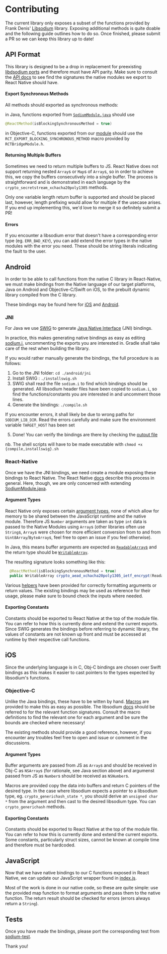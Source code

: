 # Contributing

The current library only exposes a subset of the functions provided by Frank Denis' [Libsodium](https://libsodium.gitbook.io/doc/) library. Exposing additional methods is quite doable and the following guide outlines how to do so. Once finished, please submit a PR so we can keep this library up to date!

## API Format

This library is designed to be a drop in replacement for preexisting [libdsodium ports](https://github.com/sodium-friends/) and therefore must have API parity. Make sure to consult the [API docs](https://sodium-friends.github.io/docs/docs/api) to see find the signatures the native modules we export to React Native should have.

#### Export Synchronous Methods

All methods should exported as synchronous methods:

in Java, functions exported from [`SodiumModule.java`](./android/src/main/java/com/reactnativelibsodium/rn/SodiumModule.java) should use
```java
@ReactMethod(isBlockingSynchronousMethod = true)
```

in Objective-C, functions exported from our [module](./ios/RCTSodium/RCTSodium.m) should use the `RCT_EXPORT_BLOCKING_SYNCHRONOUS_METHOD` macro provided by `RCTBridgeModule.h`.

#### Returning Multiple Buffers

Sometimes we need to return multiple buffers to JS. React Native does not support returning nested `Array`s or `Map`s of `Array`s, so in order to achieve this, we copy the buffers consecutively into a single buffer. The process is straightforward and is demonstrated in each language by the `crypto_secretstream_xchacha20poly1305` methods.

Only one variable length return buffer is supported and should be placed last, however, length prefixing would allow for multiple if the usecase arises. If you end up implementing this, we'd love to merge it so definitely submit a PR!

#### Errors

If you encounter a libsodium error that doesn't have a corresponding error type (eg. `ERR_BAD_KEY`), you can add extend the error types in the native modules with the error you need. These should be string literals indicating the fault to the user.

## Android

In order to be able to call functions from the native C library in React-Native, we must make bindings from the Native language of our target platforms, Java on Android and Objective-C/Swift on iOS, to the prebuilt dynamic library compiled from the C library.

These bindings may be found here for [iOS](./ios/RCTSodium/RCTSodium.m) and [Android](./android/src/main/java/com/reactnativelibsodium/jni/SodiumJNI.java).

### JNI

For Java we use [SWIG](http://www.swig.org/) to generate [Java Native Interface](https://developer.android.com/training/articles/perf-jni) (JNI) bindings.

In practice, this makes generating native bindings as easy as editing [sodium.i](./andoird/jni/sodium.i), uncommenting the exports you are interested in. Gradle shall take care of the rest when building the library.

If you would rather manually generate the bindings, the full procedure is as follows:

1. Go to the JNI folder:
```cd ./android/jni```
2. Install SWIG :
```./installswig.sh```
3. SWIG shall read the file `sodium.i` to find which bindings should be generated. All libsodium header files have been copied to `sodium.i`, so find the functions/constants you are interested in and uncomment those lines.
4. Generate the bindings:
```./compile.sh```

If you encounter errors, it shall likely be due to wrong paths for `SODIUM_LIB_DIR`. Read the errors carefully and make sure the environment variable `TARGET_HOST` has been set

5. Done! You can verify the bindings are there by checking the [output file](./android/src/main/java/com/reactnativelibsodium/jni/SodiumJNI.java)

nb. The shell scripts will have to be made executable with `chmod +x {compile,installswig}.sh`

### React-Native

Once we have the JNI bindings, we need create a module exposing these bindings to React Native. The React Native [docs](https://reactnative.dev/docs/native-modules-android) describe this process in general. Here, though, we are only concerned with extending [SodiumModule.java](./android/src/main/java/com/reactnativelibsodium/rn/SodiumModule.java).

#### Argument Types

React Native only exposes certain [argument types](https://reactnative.dev/docs/native-modules-android#argument-types), none of which allow for memory to be shared between the JavaScript runtime and the native module. Therefore JS `Number` arguments are taken as type `int` data is passed to the Native Modules using `Array`s (other libraries often use `String`s, `Array`s were chosen for more efficient conversion from to and from `Uint8Array`/`ByteArray`s, feel free to open an issue if you feel otherwise).

In Java, this means buffer arguments are expected as [`ReadableArray`s](https://github.com/facebook/react-native/blob/master/ReactAndroid/src/main/java/com/facebook/react/bridge/ReadableArray.java) and the return type should be [`WritableArray`](https://github.com/facebook/react-native/blob/master/ReactAndroid/src/main/java/com/facebook/react/bridge/WritableArray.java).

The resulting signature looks something like this:
```Java
  @ReactMethod(isBlockingSynchronousMethod = true)
  public WritableArray crypto_aead_xchacha20poly1305_ietf_encrypt(ReadableArray c, int tag, ...) {
```

Various [helpers](./android/src/main/java/com/reactnativelibsodium/helpers) have been provided for correctly formatting arguments or return values. The existing bindings may be used as reference for their usage, please make sure to bound check the inputs where needed.

#### Exporting Constants

Constants should be exported to React Native at the top of the module file. You can refer to how this is currently done and extend the current exports. Since SWIG generates the bindings before referring to dynamic library, the values of constants are not known up front and must be accessed at runtime by their respective call functions.

## iOS

Since the underlying language is in C, Obj-C bindings are chosen over Swift bindings as this makes it easier to cast pointers to the types expected by libsodium's functions.

### Objective-C

Unlike the Java bindings, these have to be witten by hand. [Macros](./ios/RCTSodium/RCTSodium.m) are provided to make this as easy as possible. The libsodium [docs](https://libsodium.gitbook.io/doc/) should be referred to for the relevant function signatures. Consult the macro definitions to find the relevant one for each argument and be sure the bounds are checked where necessary!

The existing methods should provide a good reference, however, if you encounter any troubles feel free to open and issue or comment in the discussions.

#### Argument Types

Buffer arguments are passed from JS as `Array`s and should be received in Obj-C as `NSArray`s (for rationale, see Java section above) and argumenst passed from JS as `Number`s should be received as `NSNumber`s.

Macros are provided copy the data into buffers and return C pointers of the desired type. In the case where libsodium expects a pointer to a libsodium type, eg. `crypto_generichash_state *`, you should derive an `unsigned char *` from the argument and then cast to the desired libsodium type. You can `crypto_generichash` methods.

#### Exporting Constants

Constants should be exported to React Native at the top of the module file. You can refer to how this is currently done and extend the current exports. Some constants, particularly struct sizes, cannot be known at compile time and therefore must be hardcoded.

## JavaScript

Now that we have native bindings to our C functions exposed in React Native, we can update our JavaScript wrapper found in [index.js](./index.js).

Most of the work is done in our native code, so these are quite simple: use the provided map function to format arguments and pass them to the native function. The return result should be checked for errors (errors always return a `String`).

## Tests

Once you have made the bindings, please port the corresponding test from [sodium-test](https://github.com/sodium-friends/sodium-test).

Thank you!

